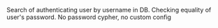 Search of authenticating user by username in DB. Checking equality of user's password. No password cypher, no custom config
